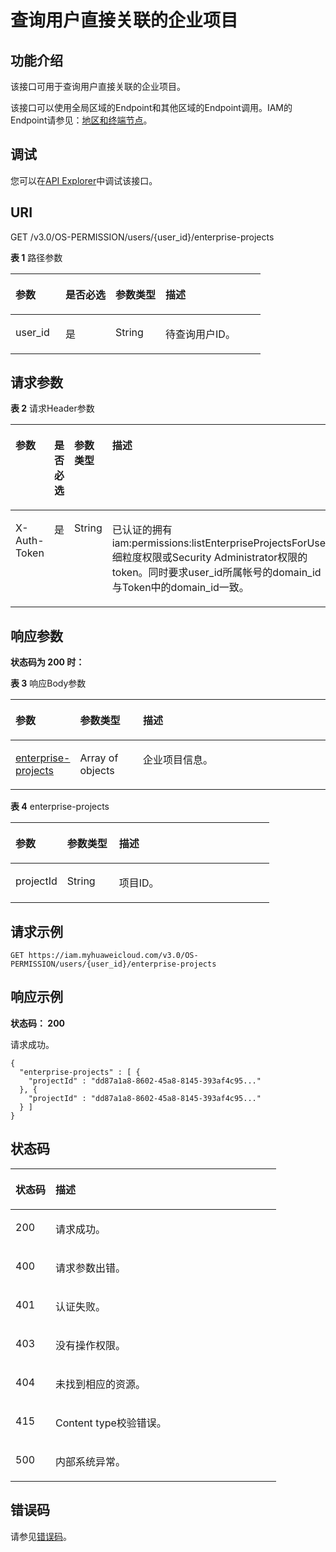 # 查询用户直接关联的企业项目<a name="iam_02_0523"></a>

## 功能介绍<a name="section19463141551312"></a>

该接口可用于查询用户直接关联的企业项目。

该接口可以使用全局区域的Endpoint和其他区域的Endpoint调用。IAM的Endpoint请参见：[地区和终端节点](https://developer.huaweicloud.com/endpoint?IAM)。

## 调试<a name="section184651315191315"></a>

您可以在[API Explorer](https://apiexplorer.developer.huaweicloud.com/apiexplorer/doc?product=IAM&api=ListEnterpriseProjectsForUser)中调试该接口。

## URI<a name="section1046513153133"></a>

GET /v3.0/OS-PERMISSION/users/\{user\_id\}/enterprise-projects

**表 1**  路径参数

<a name="table16466171515136"></a>
<table><thead align="left"><tr id="row1255631518138"><th class="cellrowborder" valign="top" width="20%" id="mcps1.2.5.1.1"><p id="p15561515111312"><a name="p15561515111312"></a><a name="p15561515111312"></a>参数</p>
</th>
<th class="cellrowborder" valign="top" width="20%" id="mcps1.2.5.1.2"><p id="p185561015151318"><a name="p185561015151318"></a><a name="p185561015151318"></a>是否必选</p>
</th>
<th class="cellrowborder" valign="top" width="20%" id="mcps1.2.5.1.3"><p id="p05561153133"><a name="p05561153133"></a><a name="p05561153133"></a>参数类型</p>
</th>
<th class="cellrowborder" valign="top" width="40%" id="mcps1.2.5.1.4"><p id="p05569159134"><a name="p05569159134"></a><a name="p05569159134"></a>描述</p>
</th>
</tr>
</thead>
<tbody><tr id="row25561615121312"><td class="cellrowborder" valign="top" width="20%" headers="mcps1.2.5.1.1 "><p id="p5556101511138"><a name="p5556101511138"></a><a name="p5556101511138"></a>user_id</p>
</td>
<td class="cellrowborder" valign="top" width="20%" headers="mcps1.2.5.1.2 "><p id="p175565157135"><a name="p175565157135"></a><a name="p175565157135"></a>是</p>
</td>
<td class="cellrowborder" valign="top" width="20%" headers="mcps1.2.5.1.3 "><p id="p1855681518137"><a name="p1855681518137"></a><a name="p1855681518137"></a>String</p>
</td>
<td class="cellrowborder" valign="top" width="40%" headers="mcps1.2.5.1.4 "><p id="p1855691516137"><a name="p1855691516137"></a><a name="p1855691516137"></a>待查询用户ID。</p>
</td>
</tr>
</tbody>
</table>

## 请求参数<a name="section74747150138"></a>

**表 2**  请求Header参数

<a name="table11474815141315"></a>
<table><thead align="left"><tr id="row19556615161313"><th class="cellrowborder" valign="top" width="20%" id="mcps1.2.5.1.1"><p id="p18556171514138"><a name="p18556171514138"></a><a name="p18556171514138"></a>参数</p>
</th>
<th class="cellrowborder" valign="top" width="20%" id="mcps1.2.5.1.2"><p id="p1055641591312"><a name="p1055641591312"></a><a name="p1055641591312"></a>是否必选</p>
</th>
<th class="cellrowborder" valign="top" width="20%" id="mcps1.2.5.1.3"><p id="p2556141591316"><a name="p2556141591316"></a><a name="p2556141591316"></a>参数类型</p>
</th>
<th class="cellrowborder" valign="top" width="40%" id="mcps1.2.5.1.4"><p id="p45561515171317"><a name="p45561515171317"></a><a name="p45561515171317"></a>描述</p>
</th>
</tr>
</thead>
<tbody><tr id="row165561515121316"><td class="cellrowborder" valign="top" width="20%" headers="mcps1.2.5.1.1 "><p id="p4556131501312"><a name="p4556131501312"></a><a name="p4556131501312"></a>X-Auth-Token</p>
</td>
<td class="cellrowborder" valign="top" width="20%" headers="mcps1.2.5.1.2 "><p id="p155641515131"><a name="p155641515131"></a><a name="p155641515131"></a>是</p>
</td>
<td class="cellrowborder" valign="top" width="20%" headers="mcps1.2.5.1.3 "><p id="p455616158135"><a name="p455616158135"></a><a name="p455616158135"></a>String</p>
</td>
<td class="cellrowborder" valign="top" width="40%" headers="mcps1.2.5.1.4 "><p id="p14556915111315"><a name="p14556915111315"></a><a name="p14556915111315"></a>已认证的拥有iam:permissions:listEnterpriseProjectsForUser细粒度权限或Security Administrator权限的token。同时要求user_id所属帐号的domain_id与Token中的domain_id一致。</p>
</td>
</tr>
</tbody>
</table>

## 响应参数<a name="section647991511312"></a>

**状态码为 200 时：**

**表 3**  响应Body参数

<a name="table11479415111315"></a>
<table><thead align="left"><tr id="row19556515191314"><th class="cellrowborder" valign="top" width="20%" id="mcps1.2.4.1.1"><p id="p1655621581315"><a name="p1655621581315"></a><a name="p1655621581315"></a>参数</p>
</th>
<th class="cellrowborder" valign="top" width="20%" id="mcps1.2.4.1.2"><p id="p1555661581311"><a name="p1555661581311"></a><a name="p1555661581311"></a>参数类型</p>
</th>
<th class="cellrowborder" valign="top" width="60%" id="mcps1.2.4.1.3"><p id="p1955611156133"><a name="p1955611156133"></a><a name="p1955611156133"></a>描述</p>
</th>
</tr>
</thead>
<tbody><tr id="row1855615155132"><td class="cellrowborder" valign="top" width="20%" headers="mcps1.2.4.1.1 "><p id="p6556415181319"><a name="p6556415181319"></a><a name="p6556415181319"></a><a href="#table24822015161314">enterprise-projects</a></p>
</td>
<td class="cellrowborder" valign="top" width="20%" headers="mcps1.2.4.1.2 "><p id="p1355613155138"><a name="p1355613155138"></a><a name="p1355613155138"></a>Array of objects</p>
</td>
<td class="cellrowborder" valign="top" width="60%" headers="mcps1.2.4.1.3 "><p id="p15556515191319"><a name="p15556515191319"></a><a name="p15556515191319"></a>企业项目信息。</p>
</td>
</tr>
</tbody>
</table>

**表 4**  enterprise-projects

<a name="table24822015161314"></a>
<table><thead align="left"><tr id="row2556181551312"><th class="cellrowborder" valign="top" width="20%" id="mcps1.2.4.1.1"><p id="p4556131518135"><a name="p4556131518135"></a><a name="p4556131518135"></a>参数</p>
</th>
<th class="cellrowborder" valign="top" width="20%" id="mcps1.2.4.1.2"><p id="p125563158133"><a name="p125563158133"></a><a name="p125563158133"></a>参数类型</p>
</th>
<th class="cellrowborder" valign="top" width="60%" id="mcps1.2.4.1.3"><p id="p2556215181311"><a name="p2556215181311"></a><a name="p2556215181311"></a>描述</p>
</th>
</tr>
</thead>
<tbody><tr id="row1455671531319"><td class="cellrowborder" valign="top" width="20%" headers="mcps1.2.4.1.1 "><p id="p9556915141319"><a name="p9556915141319"></a><a name="p9556915141319"></a>projectId</p>
</td>
<td class="cellrowborder" valign="top" width="20%" headers="mcps1.2.4.1.2 "><p id="p455641520137"><a name="p455641520137"></a><a name="p455641520137"></a>String</p>
</td>
<td class="cellrowborder" valign="top" width="60%" headers="mcps1.2.4.1.3 "><p id="p185568159139"><a name="p185568159139"></a><a name="p185568159139"></a>项目ID。</p>
</td>
</tr>
</tbody>
</table>

## 请求示例<a name="section14485131517135"></a>

```
GET https://iam.myhuaweicloud.com/v3.0/OS-PERMISSION/users/{user_id}/enterprise-projects
```

## 响应示例<a name="section3486191521313"></a>

**状态码： 200**

请求成功。

```
{ 
  "enterprise-projects" : [ { 
    "projectId" : "dd87a1a8-8602-45a8-8145-393af4c95..." 
  }, { 
    "projectId" : "dd87a1a8-8602-45a8-8145-393af4c95..." 
  } ] 
}
```

## 状态码<a name="section1249411518136"></a>

<a name="table1949421515135"></a>
<table><thead align="left"><tr id="row1455712152133"><th class="cellrowborder" valign="top" width="15.06%" id="mcps1.1.3.1.1"><p id="p1055721501312"><a name="p1055721501312"></a><a name="p1055721501312"></a>状态码</p>
</th>
<th class="cellrowborder" valign="top" width="84.94%" id="mcps1.1.3.1.2"><p id="p35573159138"><a name="p35573159138"></a><a name="p35573159138"></a>描述</p>
</th>
</tr>
</thead>
<tbody><tr id="row11557415151317"><td class="cellrowborder" valign="top" width="15.06%" headers="mcps1.1.3.1.1 "><p id="p11557115191320"><a name="p11557115191320"></a><a name="p11557115191320"></a>200</p>
</td>
<td class="cellrowborder" valign="top" width="84.94%" headers="mcps1.1.3.1.2 "><p id="p105571815131318"><a name="p105571815131318"></a><a name="p105571815131318"></a>请求成功。</p>
</td>
</tr>
<tr id="row18557131516138"><td class="cellrowborder" valign="top" width="15.06%" headers="mcps1.1.3.1.1 "><p id="p4557215181312"><a name="p4557215181312"></a><a name="p4557215181312"></a>400</p>
</td>
<td class="cellrowborder" valign="top" width="84.94%" headers="mcps1.1.3.1.2 "><p id="p7557151510136"><a name="p7557151510136"></a><a name="p7557151510136"></a>请求参数出错。</p>
</td>
</tr>
<tr id="row14557515121314"><td class="cellrowborder" valign="top" width="15.06%" headers="mcps1.1.3.1.1 "><p id="p11557181511130"><a name="p11557181511130"></a><a name="p11557181511130"></a>401</p>
</td>
<td class="cellrowborder" valign="top" width="84.94%" headers="mcps1.1.3.1.2 "><p id="p11557215181312"><a name="p11557215181312"></a><a name="p11557215181312"></a>认证失败。</p>
</td>
</tr>
<tr id="row7557171531310"><td class="cellrowborder" valign="top" width="15.06%" headers="mcps1.1.3.1.1 "><p id="p14557215121312"><a name="p14557215121312"></a><a name="p14557215121312"></a>403</p>
</td>
<td class="cellrowborder" valign="top" width="84.94%" headers="mcps1.1.3.1.2 "><p id="p95571715181316"><a name="p95571715181316"></a><a name="p95571715181316"></a>没有操作权限。</p>
</td>
</tr>
<tr id="row10557111512135"><td class="cellrowborder" valign="top" width="15.06%" headers="mcps1.1.3.1.1 "><p id="p19557161512139"><a name="p19557161512139"></a><a name="p19557161512139"></a>404</p>
</td>
<td class="cellrowborder" valign="top" width="84.94%" headers="mcps1.1.3.1.2 "><p id="p1455721551315"><a name="p1455721551315"></a><a name="p1455721551315"></a>未找到相应的资源。</p>
</td>
</tr>
<tr id="row570610219359"><td class="cellrowborder" valign="top" width="15.06%" headers="mcps1.1.3.1.1 "><p id="p167251316322"><a name="p167251316322"></a><a name="p167251316322"></a>415</p>
</td>
<td class="cellrowborder" valign="top" width="84.94%" headers="mcps1.1.3.1.2 "><p id="p472518163214"><a name="p472518163214"></a><a name="p472518163214"></a>Content type校验错误。</p>
</td>
</tr>
<tr id="row9706132113354"><td class="cellrowborder" valign="top" width="15.06%" headers="mcps1.1.3.1.1 "><p id="p20664637163311"><a name="p20664637163311"></a><a name="p20664637163311"></a>500</p>
</td>
<td class="cellrowborder" valign="top" width="84.94%" headers="mcps1.1.3.1.2 "><p id="p1664737113312"><a name="p1664737113312"></a><a name="p1664737113312"></a>内部系统异常。</p>
</td>
</tr>
</tbody>
</table>

## 错误码<a name="section12498215161314"></a>

请参见[错误码](错误码.md)。

